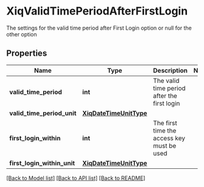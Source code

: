 # XiqValidTimePeriodAfterFirstLogin

The settings for the valid time period after First Login option or null for the other option
## Properties
Name | Type | Description | Notes
------------ | ------------- | ------------- | -------------
**valid_time_period** | **int** | The valid time period after the first login | 
**valid_time_period_unit** | [**XiqDateTimeUnitType**](XiqDateTimeUnitType.md) |  | 
**first_login_within** | **int** | The first time the access key must be used | 
**first_login_within_unit** | [**XiqDateTimeUnitType**](XiqDateTimeUnitType.md) |  | 

[[Back to Model list]](../README.md#documentation-for-models) [[Back to API list]](../README.md#documentation-for-api-endpoints) [[Back to README]](../README.md)


